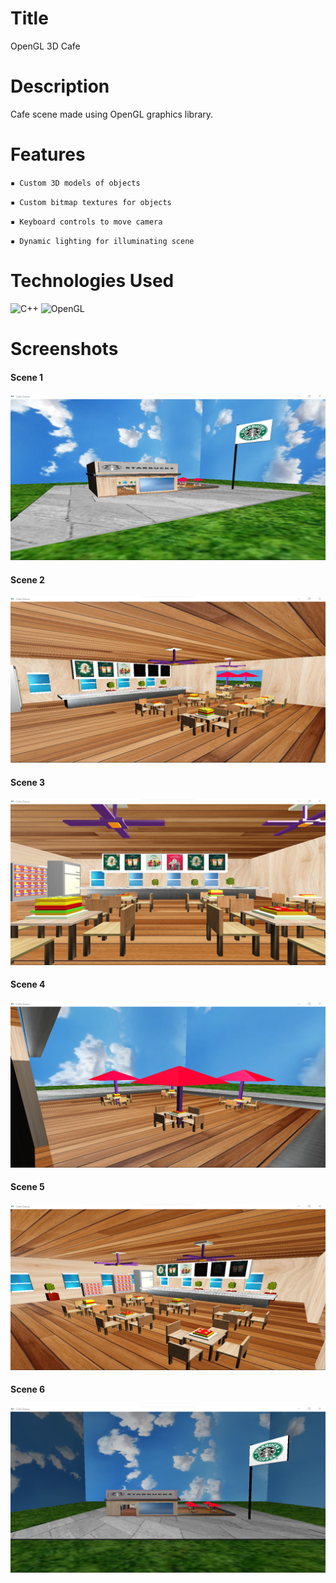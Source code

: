 # Title
OpenGL 3D Cafe

# Description
Cafe scene made using OpenGL graphics library.

# Features

`▪ Custom 3D models of objects`

`▪ Custom bitmap textures for objects`
  
`▪ Keyboard controls to move camera`

`▪ Dynamic lighting for illuminating scene`

# Technologies Used
![C++](https://img.shields.io/badge/C%2B%2B-00599C?style=for-the-badge&logo=c%2B%2B&logoColor=white)
![OpenGL](https://img.shields.io/badge/OpenGL-FFFFFF?style=for-the-badge&logo=opengl)

# Screenshots
#### Scene 1
![Scene 1](https://github.com/Aparup-Dhar/OpenGL-3D-Cafe/blob/c176112316d758c42bdd5a429b742aecd90c5f4a/screenshots/Screenshot%202024-11-14%20132633.png)
#### Scene 2
![Scene 2](https://github.com/Aparup-Dhar/OpenGL-3D-Cafe/blob/c176112316d758c42bdd5a429b742aecd90c5f4a/screenshots/Screenshot%202024-11-14%20132720.png)
#### Scene 3
![Scene 3](https://github.com/Aparup-Dhar/OpenGL-3D-Cafe/blob/c176112316d758c42bdd5a429b742aecd90c5f4a/screenshots/Screenshot%202024-11-14%20132756.png)
#### Scene 4
![Scene 4](https://github.com/Aparup-Dhar/OpenGL-3D-Cafe/blob/c176112316d758c42bdd5a429b742aecd90c5f4a/screenshots/Screenshot%202024-11-14%20132830.png)
#### Scene 5
![Scene 5](https://github.com/Aparup-Dhar/OpenGL-3D-Cafe/blob/c176112316d758c42bdd5a429b742aecd90c5f4a/screenshots/Screenshot%202024-11-14%20132934.png)
#### Scene 6
![Scene 6](https://github.com/Aparup-Dhar/OpenGL-3D-Cafe/blob/c176112316d758c42bdd5a429b742aecd90c5f4a/screenshots/Screenshot%202024-11-14%20133032.png)
